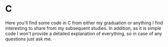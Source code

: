 # C
Here you'll find some code in C from either my graduation or anything I find interesting to share from my subsequent studies. In addition, as it is simple code I won't provide a detailed explanation of everything, so in case of any questions just ask me.  
